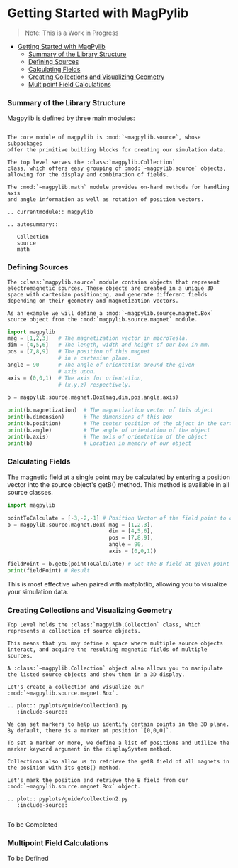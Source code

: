 # Getting Started with MagPylib

>Note: This is a Work in Progress
- [Getting Started with MagPylib](#getting-started-with-magpylib)
    - [Summary of the Library Structure](#summary-of-the-library-structure)
    - [Defining Sources](#defining-sources)
    - [Calculating Fields](#calculating-fields)
    - [Creating Collections and Visualizing Geometry](#creating-collections-and-visualizing-geometry)
    - [Multipoint Field Calculations](#multipoint-field-calculations)

### Summary of the Library Structure 

Magpylib is defined by three main modules:

```eval_rst

The core module of magpylib is :mod:`~magpylib.source`, whose subpackages
offer the primitive building blocks for creating our simulation data.

The top level serves the :class:`magpylib.Collection`
class, which offers easy grouping of :mod:`~magpylib.source` objects,
allowing for the display and combination of fields.

The :mod:`~magpylib.math` module provides on-hand methods for handling axis
and angle information as well as rotation of position vectors.

.. currentmodule:: magpylib

.. autosummary::

   Collection
   source
   math

```



### Defining Sources

```eval_rst
The :class:`magpylib.source` module contains objects that represent electromagnetic sources. These objects are created in a unique 3D space with cartesian positioning, and generate different fields depending on their geometry and magnetization vectors.

As an example we will define a :mod:`~magpylib.source.magnet.Box` source object from the :mod:`magpylib.source.magnet` module.
```


```python
import magpylib
mag = [1,2,3]   # The magnetization vector in microTesla.
dim = [4,5,6]   # The length, width and height of our box in mm.
pos = [7,8,9]   # The position of this magnet 
                # in a cartesian plane.
angle = 90      # The angle of orientation around the given
                # axis upon.
axis = (0,0,1)  # The axis for orientation, 
                # (x,y,z) respectively.

b = magpylib.source.magnet.Box(mag,dim,pos,angle,axis)

print(b.magnetization)  # The magnetization vector of this object
print(b.dimension)      # The dimensions of this box
print(b.position)       # The center position of the object in the cartesian plane
print(b.angle)          # The angle of orientation of the object
print(b.axis)           # The axis of orientation of the object
print(b)                # Location in memory of our object

```
### Calculating Fields

The magnetic field at a single point may be calculated by entering a position vector into the source object's getB() method. This method is available in all source classes.

```python
import magpylib         

pointToCalculate = [-3,-2,-1] # Position Vector of the field point to calculate
b = magpylib.source.magnet.Box( mag = [1,2,3],   
                                dim = [4,5,6],  
                                pos = [7,8,9],  
                                angle = 90,     
                                axis = (0,0,1))

fieldPoint = b.getB(pointToCalculate) # Get the B field at given point
print(fieldPoint) # Result 
```

This is most effective when paired with matplotlib, allowing you to visualize your simulation data.

### Creating Collections and Visualizing Geometry

```eval_rst
Top Level holds the :class:`magpylib.Collection` class, which represents a collection of source objects. 

This means that you may define a space where multiple source objects interact, and acquire the resulting magnetic fields of multiple sources. 

A :class:`~magpylib.Collection` object also allows you to manipulate the listed source objects and show them in a 3D display.

Let's create a collection and visualize our :mod:`~magpylib.source.magnet.Box`.

.. plot:: pyplots/guide/collection1.py
   :include-source:

We can set markers to help us identify certain points in the 3D plane. By default, there is a marker at position `[0,0,0]`.

To set a marker or more, we define a list of positions and utilize the marker keyword argument in the displaySystem method.

Collections also allow us to retrieve the getB field of all magnets in the position with its getB() method. 

Let's mark the position and retrieve the B field from our :mod:`~magpylib.source.magnet.Box` object.

.. plot:: pyplots/guide/collection2.py
   :include-source:


```

To be Completed

### Multipoint Field Calculations

To be Defined